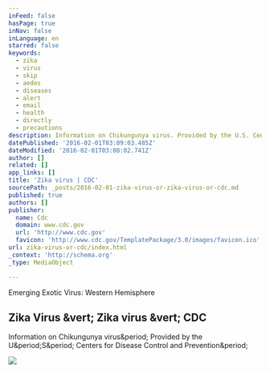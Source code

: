 ```yaml
---
inFeed: false
hasPage: true
inNav: false
inLanguage: en
starred: false
keywords:
  - zika
  - virus
  - skip
  - aedes
  - diseases
  - alert
  - email
  - health
  - directly
  - precautions
description: Information on Chikungunya virus. Provided by the U.S. Centers for Disease Control and Prevention.
datePublished: '2016-02-01T03:09:03.485Z'
dateModified: '2016-02-01T03:08:02.741Z'
author: []
related: []
app_links: []
title: 'Zika virus | CDC'
sourcePath: _posts/2016-02-01-zika-virus-or-zika-virus-or-cdc.md
published: true
authors: []
publisher:
  name: Cdc
  domain: www.cdc.gov
  url: 'http://www.cdc.gov'
  favicon: 'http://www.cdc.gov/TemplatePackage/3.0/images/favicon.ico'
url: zika-virus-or-cdc/index.html
_context: 'http://schema.org'
_type: MediaObject

---
```

Emerging Exotic Virus: Western Hemisphere

<article style=""><h1>Zika Virus &amp;vert; Zika virus &amp;vert; CDC</h1><p>Information on Chikungunya virus&amp;period; Provided by the U&amp;period;S&amp;period; Centers for Disease Control and Prevention&amp;period;</p><img src="http://www.cdc.gov/zika/images/zik-world-map_active_01-26-2016_web_2.jpg" /></article>